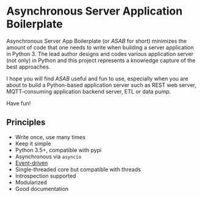 # Asynchronous Server Application Boilerplate

Asynchronous Server App Boilerplate (or _ASAB_ for short) minimizes the amount of code that one needs to write when building a server application in Python 3. The lead author designs and codes various application server (not only) in Python and this project represents a knowledge capture of the best approaches.

I hope you will find _ASAB_ useful and fun to use, especially when you are about to build a Python-based application server such as REST web server, MQTT-consuming application backend server, ETL or data pump.

Have fun!

## Principles

 * Write once, use many times
 * Keep it simple
 * Python 3.5+, compatible with pypi
 * Asynchronous via `asyncio`
 * [Event-driven](http://en.wikipedia.org/wiki/Event_driven)
 * Single-threaded core but compatible with threads
 * Introspection supported
 * Modularized
 * Good documentation
